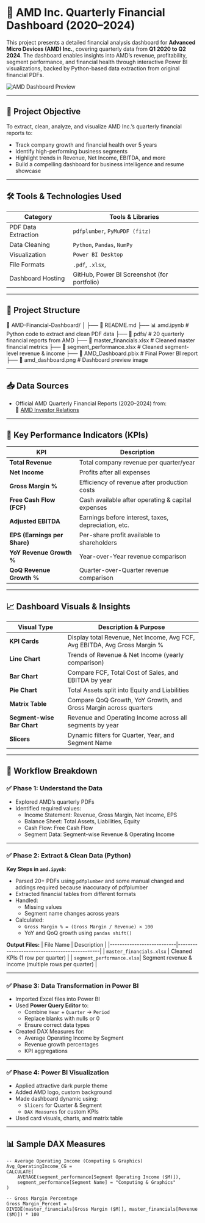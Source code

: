 # 💼 AMD Inc. Quarterly Financial Dashboard (2020–2024)

This project presents a detailed financial analysis dashboard for **Advanced Micro Devices (AMD) Inc.**, covering quarterly data from **Q1 2020 to Q2 2024**. The dashboard enables insights into AMD’s revenue, profitability, segment performance, and financial health through interactive Power BI visualizations, backed by Python-based data extraction from original financial PDFs.

![AMD Dashboard Preview](./amd_dashboard.png)

---

## 🎯 Project Objective

To extract, clean, analyze, and visualize AMD Inc.’s quarterly financial reports to:
- Track company growth and financial health over 5 years
- Identify high-performing business segments
- Highlight trends in Revenue, Net Income, EBITDA, and more
- Build a compelling dashboard for business intelligence and resume showcase

---

## 🛠️ Tools & Technologies Used

| Category              | Tools & Libraries                                   |
|-----------------------|-----------------------------------------------------|
| PDF Data Extraction   | `pdfplumber`, `PyMuPDF (fitz)`                      |
| Data Cleaning         | `Python`, `Pandas`, `NumPy`                         |
| Visualization         | `Power BI Desktop`                                  |
| File Formats          | `.pdf`, `.xlsx`,                   |
| Dashboard Hosting     | GitHub, Power BI Screenshot (for portfolio)         |

---

## 📂 Project Structure
📁 AMD-Financial-Dashboard/
│
├── 📄 README.md
├── 📊 amd.ipynb # Python code to extract and clean PDF data
├── 📂 pdfs/ # 20 quarterly financial reports from AMD
├── 📄 master_financials.xlsx # Cleaned master financial metrics
├── 📄 segment_performance.xlsx # Cleaned segment-level revenue & income
├── 📄 AMD_Dashboard.pbix # Final Power BI report
├── 📸 amd_dashboard.png # Dashboard preview image



---

## 📥 Data Sources

- Official AMD Quarterly Financial Reports (2020–2024) from:  
  🔗 [AMD Investor Relations](https://www.amd.com/en/investors/financial-information)

---

## 🧠 Key Performance Indicators (KPIs)

| KPI                         | Description                                         |
|-----------------------------|-----------------------------------------------------|
| **Total Revenue**           | Total company revenue per quarter/year              |
| **Net Income**              | Profits after all expenses                          |
| **Gross Margin %**          | Efficiency of revenue after production costs        |
| **Free Cash Flow (FCF)**    | Cash available after operating & capital expenses   |
| **Adjusted EBITDA**         | Earnings before interest, taxes, depreciation, etc. |
| **EPS (Earnings per Share)**| Per-share profit available to shareholders          |
| **YoY Revenue Growth %**    | Year-over-Year revenue comparison                   |
| **QoQ Revenue Growth %**    | Quarter-over-Quarter revenue comparison             |

---

## 📈 Dashboard Visuals & Insights

| Visual Type                    | Description & Purpose                                                                 |
|-------------------------------|----------------------------------------------------------------------------------------|
| **KPI Cards**                 | Display total Revenue, Net Income, Avg FCF, Avg EBITDA, Avg Gross Margin %             |
| **Line Chart**                | Trends of Revenue & Net Income (yearly comparison)                                     |
| **Bar Chart**                 | Compare FCF, Total Cost of Sales, and EBITDA by year                                   |
| **Pie Chart**                 | Total Assets split into Equity and Liabilities                                         |
| **Matrix Table**             | Compare QoQ Growth, YoY Growth, and Gross Margin across quarters                        |
| **Segment-wise Bar Chart**    | Revenue and Operating Income across all segments by year                               |
| **Slicers**                  | Dynamic filters for Quarter, Year, and Segment Name                                     |

---

## 🔁 Workflow Breakdown

### ✅ Phase 1: Understand the Data
- Explored AMD’s quarterly PDFs
- Identified required values:
  - Income Statement: Revenue, Gross Margin, Net Income, EPS
  - Balance Sheet: Total Assets, Liabilities, Equity
  - Cash Flow: Free Cash Flow
  - Segment Data: Segment-wise Revenue & Operating Income

---

### ✅ Phase 2: Extract & Clean Data (Python)

**Key Steps in `amd.ipynb`:**
- Parsed 20+ PDFs using `pdfplumber` and some manual changed and addings required because inaccuracy of pdfplumber
- Extracted financial tables from different formats
- Handled:
  - Missing values
  - Segment name changes across years
- Calculated:
  - `Gross Margin % = (Gross Margin / Revenue) × 100`
  - YoY and QoQ growth using `pandas shift()`

**Output Files:**
| File Name                  | Description                                  |
|---------------------------|----------------------------------------------|
| `master_financials.xlsx`  | Cleaned KPIs (1 row per quarter)             |
| `segment_performance.xlsx`| Segment revenue & income (multiple rows per quarter) |

---

### ✅ Phase 3: Data Transformation in Power BI

- Imported Excel files into Power BI
- Used **Power Query Editor** to:
  - Combine `Year` + `Quarter` → `Period`
  - Replace blanks with nulls or 0
  - Ensure correct data types
- Created DAX Measures for:
  - Average Operating Income by Segment
  - Revenue growth percentages
  - KPI aggregations

---

### ✅ Phase 4: Power BI Visualization

- Applied attractive dark purple theme
- Added AMD logo, custom background
- Made dashboard dynamic using:
  - `Slicers` for Quarter & Segment
  - `DAX Measures` for custom KPIs
- Used card visuals, charts, and matrix table

---

## 📊 Sample DAX Measures

```dax
-- Average Operating Income (Computing & Graphics)
Avg_OperatingIncome_CG =
CALCULATE(
    AVERAGE(segment_performance[Segment Operating Income ($M)]),
    segment_performance[Segment Name] = "Computing & Graphics"
)

-- Gross Margin Percentage
Gross_Margin_Percent =
DIVIDE(master_financials[Gross Margin ($M)], master_financials[Revenue ($M)]) * 100


